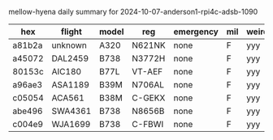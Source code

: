 mellow-hyena daily summary for 2024-10-07-anderson1-rpi4c-adsb-1090

|hex|flight|model|reg|emergency|mil|weirdo|
|--|--|--|--|--|--|--|
|a81b2a|unknown|A320|N621NK|none|F|yyy|
|a45072|DAL2459|B738|N3772H|none|F|yyy|
|80153c|AIC180|B77L|VT-AEF|none|F|yyy|
|a96ae3|ASA1189|B39M|N706AL|none|F|yyy|
|c05054|ACA561|B38M|C-GEKX|none|F|yyy|
|abe496|SWA4361|B738|N8656B|none|F|yyy|
|c004e9|WJA1699|B738|C-FBWI|none|F|yyy|
